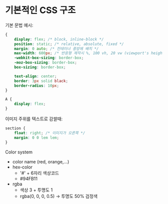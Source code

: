 # 기본적인 CSS 구조

기본 문법 예시:

```css
{
    display: flex; /* block, inline-block */
    position: static; /* relative, absolute, fixed */
    margin: 0 auto; /* 컨테이너 중앙에 배치 */
    max-width: 600px; /* 반응형 제작시 %, 100 vh, 20 vw (viewport's height, width) */
    -webkit-box-sizing: border-box;
    -moz-box-sizing: border-box;
    box-sizing: border-box;

    text-align: center;
    border: 3px solid black;
    border-radius: 10px;
}

A {
    display: flex;
}
```

이미지 주위를 텍스트로 감쌀때:
```css
section {
    float: right; /* 이미지가 오른쪽 */
    margin: 0 0 lem lem;
}
```

Color system
- color name (red, orange,...)
- hex-color
    - '#' + 6자리 색상코드
    - #94FB11
- rgba
    - 색상 3 + 투명도 1
    - rgba(0, 0, 0, 0.5) -> 투명도 50% 검정색



